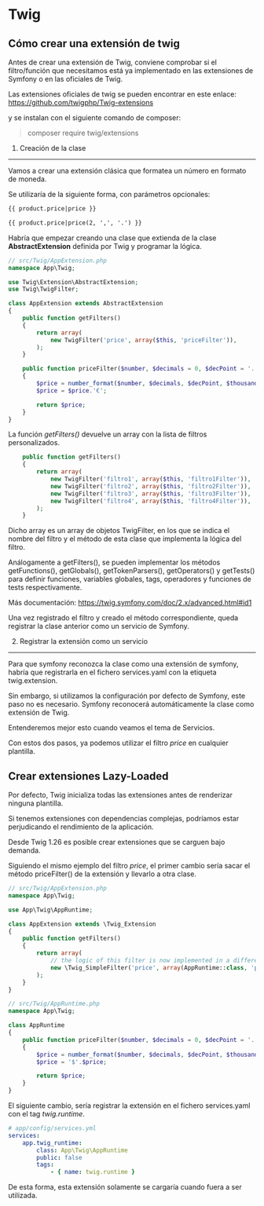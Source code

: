 Twig
====

Cómo crear una extensión de twig
--------------------------------

Antes de crear una extensión de Twig, conviene comprobar si el filtro/función que necesitamos está ya implementado en las extensiones de Symfony o en las oficiales de Twig.

Las extensiones oficiales de twig se pueden encontrar en este enlace: 
https://github.com/twigphp/Twig-extensions

y se instalan con el siguiente comando de composer:

> composer require twig/extensions

1) Creación de la clase
-----------------------

Vamos a crear una extensión clásica que formatea un número en formato de moneda.

Se utilizaría de la siguiente forma, con parámetros opcionales:

```html
{{ product.price|price }}

{{ product.price|price(2, ',', '.') }}
```

Habría que empezar creando una clase que extienda de la clase **AbstractExtension** definida por Twig y programar la lógica.


```php
// src/Twig/AppExtension.php
namespace App\Twig;

use Twig\Extension\AbstractExtension;
use Twig\TwigFilter;

class AppExtension extends AbstractExtension
{
    public function getFilters()
    {
        return array(
            new TwigFilter('price', array($this, 'priceFilter')),
        );
    }

    public function priceFilter($number, $decimals = 0, $decPoint = '.', $thousandsSep = ',')
    {
        $price = number_format($number, $decimals, $decPoint, $thousandsSep);
        $price = $price.'€';

        return $price;
    }
}
```

La función *getFilters()* devuelve un array con la lista de filtros personalizados.

```php
	public function getFilters()
    {
        return array(
            new TwigFilter('filtro1', array($this, 'filtro1Filter')),
            new TwigFilter('filtro2', array($this, 'filtro2Filter')),
            new TwigFilter('filtro3', array($this, 'filtro3Filter')),
            new TwigFilter('filtro4', array($this, 'filtro4Filter')),
        );
    }
```

Dicho array es un array de objetos TwigFilter, en los que se indica el nombre del filtro y el método de esta clase que implementa la lógica del filtro.

Análogamente a getFilters(), se pueden implementar los métodos getFunctions(), getGlobals(), getTokenParsers(), getOperators() y getTests() para definir funciones, variables globales, tags, operadores y funciones de tests respectivamente.

Más documentación: 
https://twig.symfony.com/doc/2.x/advanced.html#id1


Una vez registrado el filtro y creado el método correspondiente, queda registrar la clase anterior como un servicio de Symfony.


2) Registrar la extensión como un servicio
------------------------------------------

Para que symfony reconozca la clase como una extensión de symfony, habría que registrarla en el fichero services.yaml con la etiqueta twig.extension.

Sin embargo, si utilizamos la configuración por defecto de Symfony, este paso no es necesario. Symfony reconocerá automáticamente la clase como extensión de Twig.

Entenderemos mejor esto cuando veamos el tema de Servicios.

Con estos dos pasos, ya podemos utilizar el filtro *price* en cualquier plantilla.


Crear extensiones Lazy-Loaded
-----------------------------

Por defecto, Twig inicializa todas las extensiones antes de renderizar ninguna plantilla. 

Si tenemos extensiones con dependencias complejas, podríamos estar perjudicando el rendimiento de la aplicación. 

Desde Twig 1.26 es posible crear extensiones que se carguen bajo demanda.

Siguiendo el mismo ejemplo del filtro *price*, el primer cambio sería sacar el método priceFilter() de la extensión y llevarlo a otra clase.

```php
// src/Twig/AppExtension.php
namespace App\Twig;

use App\Twig\AppRuntime;

class AppExtension extends \Twig_Extension
{
    public function getFilters()
    {
        return array(
            // the logic of this filter is now implemented in a different class
            new \Twig_SimpleFilter('price', array(AppRuntime::class, 'priceFilter')),
        );
    }
}
```

```php
// src/Twig/AppRuntime.php
namespace App\Twig;

class AppRuntime
{
    public function priceFilter($number, $decimals = 0, $decPoint = '.', $thousandsSep = ',')
    {
        $price = number_format($number, $decimals, $decPoint, $thousandsSep);
        $price = '$'.$price;

        return $price;
    }
}
```

El siguiente cambio, sería registrar la extensión en el fichero services.yaml con el tag *twig.runtime*.

```yml
# app/config/services.yml
services:
    app.twig_runtime:
        class: App\Twig\AppRuntime
        public: false
        tags:
            - { name: twig.runtime }
```

De esta forma, esta extensión solamente se cargaría cuando fuera a ser utilizada.

